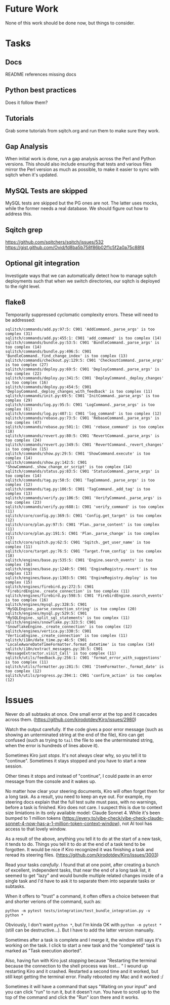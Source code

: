 # Future Work

None of this work should be done now, but things to consider.

# Tasks

## Docs

README references missing docs

## Python best practices

Does it follow them?

## Tutorials

Grab some tutorials from sqitch.org and run them to make sure they work.

## Gap Analysis

When initial work is done, run a gap analysis across the Perl and Python
versions. This should also include ensuring that tests and various files
mirror the Perl version as much as possible, to make it easier to sync with
sqitch when it's updated.

## MySQL Tests are skipped

MySQL tests are skipped but the PG ones are not. The latter uses mocks, while
the former needs a real database. We should figure out how to address this.

## Sqitch grep

https://github.com/sqitchers/sqitch/issues/532
https://gist.github.com/Ovid/fd8ba5b758f86b02f1c5f2a0a75c88f4

## Optional git integration

Investigate ways that we can automatically detect how to manage sqitch
deployments such that when we switch directories, our sqitch is deployed
to the right level.

## flake8

Temporarily suppressed cyclomatic complexity errors. These will need to be
addressed:

	sqlitch/commands/add.py:97:5: C901 'AddCommand._parse_args' is too complex (31)
	sqlitch/commands/add.py:455:1: C901 'add_command' is too complex (14)
	sqlitch/commands/bundle.py:53:5: C901 'BundleCommand._parse_args' is too complex (14)
	sqlitch/commands/bundle.py:496:5: C901 'BundleCommand._find_change_index' is too complex (13)
	sqlitch/commands/checkout.py:129:5: C901 'CheckoutCommand._parse_args' is too complex (27)
	sqlitch/commands/deploy.py:69:5: C901 'DeployCommand._parse_args' is too complex (22)
	sqlitch/commands/deploy.py:341:5: C901 'DeployCommand._deploy_changes' is too complex (16)
	sqlitch/commands/deploy.py:454:5: C901 'DeployCommand._deploy_changes_with_feedback' is too complex (11)
	sqlitch/commands/init.py:69:5: C901 'InitCommand._parse_args' is too complex (29)
	sqlitch/commands/log.py:95:5: C901 'LogCommand._parse_args' is too complex (61)
	sqlitch/commands/log.py:407:1: C901 'log_command' is too complex (12)
	sqlitch/commands/rebase.py:73:5: C901 'RebaseCommand._parse_args' is too complex (47)
	sqlitch/commands/rebase.py:501:1: C901 'rebase_command' is too complex (18)
	sqlitch/commands/revert.py:80:5: C901 'RevertCommand._parse_args' is too complex (24)
	sqlitch/commands/revert.py:349:5: C901 'RevertCommand._revert_changes' is too complex (15)
	sqlitch/commands/show.py:29:5: C901 'ShowCommand.execute' is too complex (14)
	sqlitch/commands/show.py:142:5: C901 'ShowCommand._show_change_or_script' is too complex (14)
	sqlitch/commands/status.py:83:5: C901 'StatusCommand._parse_args' is too complex (14)
	sqlitch/commands/tag.py:50:5: C901 'TagCommand._parse_args' is too complex (12)
	sqlitch/commands/tag.py:106:5: C901 'TagCommand._add_tag' is too complex (13)
	sqlitch/commands/verify.py:106:5: C901 'VerifyCommand._parse_args' is too complex (23)
	sqlitch/commands/verify.py:688:1: C901 'verify_command' is too complex (11)
	sqlitch/core/config.py:369:5: C901 'Config.get_target' is too complex (12)
	sqlitch/core/plan.py:97:5: C901 'Plan._parse_content' is too complex (11)
	sqlitch/core/plan.py:191:5: C901 'Plan._parse_change' is too complex (13)
	sqlitch/core/sqitch.py:62:5: C901 'Sqitch._get_user_name' is too complex (11)
	sqlitch/core/target.py:76:5: C901 'Target.from_config' is too complex (18)
	sqlitch/engines/base.py:535:5: C901 'Engine.search_events' is too complex (16)
	sqlitch/engines/base.py:1240:5: C901 'EngineRegistry.revert' is too complex (13)
	sqlitch/engines/base.py:1303:5: C901 'EngineRegistry.deploy' is too complex (15)
	sqlitch/engines/firebird.py:272:5: C901 'FirebirdEngine._create_connection' is too complex (11)
	sqlitch/engines/firebird.py:598:5: C901 'FirebirdEngine.search_events' is too complex (16)
	sqlitch/engines/mysql.py:328:5: C901 'MySQLEngine._parse_connection_string' is too complex (20)
	sqlitch/engines/mysql.py:529:5: C901 'MySQLEngine._split_sql_statements' is too complex (11)
	sqlitch/engines/snowflake.py:323:5: C901 'SnowflakeEngine._create_connection' is too complex (12)
	sqlitch/engines/vertica.py:330:5: C901 'VerticaEngine._create_connection' is too complex (11)
	sqlitch/i18n/date_time.py:46:5: C901 'LocaleAwareDateTimeFormatter.format_datetime' is too complex (14)
	sqlitch/i18n/extract_messages.py:38:5: C901 'MessageExtractor.visit_Call' is too complex (11)
	sqlitch/utils/feedback.py:256:1: C901 'format_error_with_suggestions' is too complex (11)
	sqlitch/utils/formatter.py:281:5: C901 'ItemFormatter._format_date' is too complex (12)
	sqlitch/utils/progress.py:394:1: C901 'confirm_action' is too complex (12)

# Issues

Never do all subtasks at once. One small error at the top and it cascades
across them. (https://github.com/kirodotdev/Kiro/issues/2980)

Watch the output carefully. If the code gives a poor error message (such as
showing an unterminated string at the end of the file), Kiro can get confused
(such as trying to `tail` the file to see the unterminated string, when the
error is hundreds of lines above it).

Sometimes Kiro just *stops*. It's not always clear why, so you tell it to
"continue". Sometimes it stays stopped and you have to start a new session.

Other times it stops and instead of "continue", I could paste in an error
message from the console and it wakes up.

No matter how clear your steering documents, Kiro will often forget them for a
long task. As a result, you need to keep an eye out. For example, my steering
docs explain that the full test suite must pass, with no warnings, before a
task is finished. Kiro does not care. I suspect this is due to context size
limiations in its only available model: Claude Sonnet 4. While it's been
bumped to 1 million tokens
(https://every.to/vibe-check/vibe-check-claude-sonnet-4-now-has-a-1-million-token-context-window),
not AI tool has access to that lovely window.

As a result of the above, anything you tell it to do at the start of a new
task, it tends to do. Things you tell it to do at the end of a task tend to be
forgotten. It would be nice if Kiro recognized it was finishing a task and
reread its steering files. (https://github.com/kirodotdev/Kiro/issues/3003)

Read your tasks *carefully*. I found that at one point, after creating a bunch
of excellent, independent tasks, that near the end of a long task list, it
seemed to get "lazy" and would bundle multiple related changes inside of a
single task and I'd have to ask it to separate them into separate tasks or
subtasks.

When it offers to "trust" a command, it often offers a choice between that and
shorter verions of the command, such as:

    python -m pytest tests/integration/test_bundle_integration.py -v
    python *

Obviously, I don't want `python *`, but I'm kinda OK with `python -m pytest *`
(still can be destructive...). But I have to add the latter version manually.

Sometimes after a task is complete and I merge it, the window still says it's
working on the task. I click to start a new task and the "completed" task is
marked as "Task execution aborted".

Also, having fun with Kiro just *stopping* because "Restarting the
terminal because the connection to the shell process was lost... " I wound up
restarting Kiro and it crashed. Restarted a second time and it worked, but
still kept getting the terminal error. Finally rebooted my Mac and it worked
:/

Sometimes it will have a command that says "Waiting on your input" and you can
click "run" to run it, but it doesn't run. You have to scroll up to the top of
the command and click the "Run" icon there and it works.
